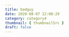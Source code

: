 ```yaml
---
title: badguy
date: 2020-08-07 12:08:29
category: category4
thumbnail: { thumbnailSrc }
draft: false
---
```


